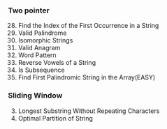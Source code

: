 ### Two pointer
28. Find the Index of the First Occurrence in a String
125. Valid Palindrome
205. Isomorphic Strings
242. Valid Anagram
290. Word Pattern
345. Reverse Vowels of a String
392. Is Subsequence
2108. Find First Palindromic String in the Array(EASY)


### Sliding Window
3. Longest Substring Without Repeating Characters
2405. Optimal Partition of String